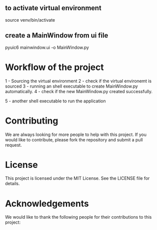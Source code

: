 
## to activate virtual environment 

source venv/bin/activate


## create a MainWindow from ui file 

pyuic6 mainwindow.ui -o MainWindow.py 


# Workflow of the project 
1 - Sourcing the virtual environment 
2 - check if the virtual environemt is sourced 
3 - running an shell executable to create MainWindow.py automatically.
4 - check if the new MainWindow.py created successfully.

5 - another shell executable to run the application 

# Contributing

We are always looking for more people to help with this project. If you would like to contribute, please fork the repository and submit a pull request. 

# License

This project is licensed under the MIT License. See the LICENSE file for details.

# Acknowledgements
We would like to thank the following people for their contributions to this project:








    




















